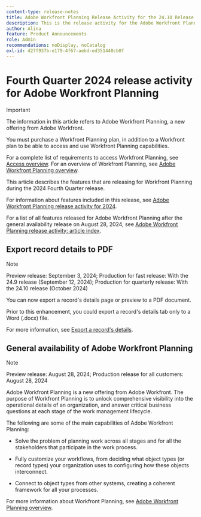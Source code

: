```yaml
---
content-type: release-notes
title: Adobe Workfront Planning Release Activity for the 24.10 Release
description: This is the release activity for the Adobe Workfront Planning product for the 2024 Fourth Quarter.
author: Alina
feature: Product Announcements
role: Admin
recommendations: noDisplay, noCatalog
exl-id: d27f937b-e179-4f67-aebd-ed351440cb0f
---
```

# Fourth Quarter 2024 release activity for Adobe Workfront Planning

<!--remove this important intro after the 25.1 release-->

>[!IMPORTANT]
>
>The information in this article refers to Adobe Workfront Planning, a new offering from Adobe Workfront. 
>
>You must purchase a Workfront Planning plan, in addition to a Workfront plan to be able to access and use Workfront Planning capabilities. 
>
>For a complete list of requirements to access Workfront Planning, see [Access overview](/help/quicksilver/planning/access/access-overview.md). 
>For an overview of Workfront Planning, see [Adobe Workfront Planning overview](/help/quicksilver/planning/general/planning-overview.md). 
>

This article describes the features that are releasing for Workfront Planning during the 2024 Fourth Quarter release. 

For information about features included in this release, see [Adobe Workfront Planning release activity for 2024](/help/quicksilver/planning/general/release-activity.md).


<!--keep the sentence below for all future quarterly release pages-->
<!--remove the general activity mention after fourth quarter 2024 is released-->

For a list of all features released for Adobe Workfront Planning after the general availability release on August 28, 2024, see [Adobe Workfront Planning release activity: article index](/help/quicksilver/product-announcements/product-releases/planning-release-activity/planning-release-activity-article-index.md). 

## Export record details to PDF 

>[!NOTE]
>
>Preview release: September 3, 2024; Production for fast release: With the 24.9 release (September 12, 2024); Production for quarterly release: With the 24.10 release (October 2024)

You can now export a record's details page or preview to a PDF document.
  
Prior to this enhancement, you could export a record's details tab only to a Word (.docx) file.

For more information, see [Export a record's details](/help/quicksilver/planning/records/export-the-record-page.md).

## General availability of Adobe Workfront Planning

>[!NOTE]
>
>Preview release: August 28, 2024; Production release for all customers: August 28, 2024

Adobe Workfront Planning is a new offering from Adobe Workfront. The purpose of Workfront Planning is to unlock comprehensive visibility into the operational details of an organization, and answer critical business questions at each stage of the work management lifecycle. 

The following are some of the main capabilities of Adobe Workfront Planning: 

* Solve the problem of planning work across all stages and for all the stakeholders that participate in the work process. 

* Fully customize your workflows, from deciding what object types (or record types) your organization uses to configuring how these objects interconnect.

* Connect to object types from other systems, creating a coherent framework for all your processes. 

For more information about Workfront Planning, see [Adobe Workfront Planning overview](/help/quicksilver/planning/general/planning-overview.md).
